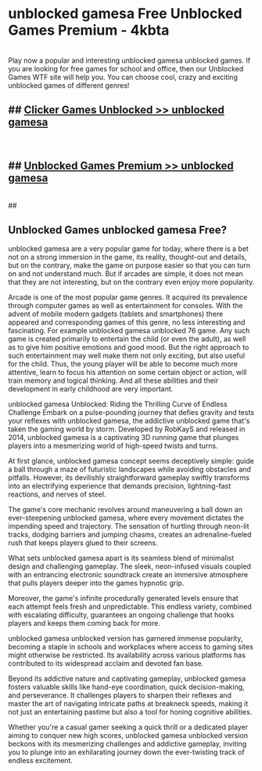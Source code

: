 # unblocked gamesa  Free Unblocked Games Premium - 4kbta <br>
<br>
Play now a popular and interesting unblocked gamesa unblocked games. If you are looking for free games for school and office, then our Unblocked Games WTF site will help you. You can choose cool, crazy and exciting unblocked games of different genres!


## ##  [Clicker Games Unblocked >> unblocked gamesa](http://freeplayer.one?title=unblocked_gamesa&ref=UGames)
  <br>

##  ## [Unblocked Games Premium >> unblocked gamesa](http://freeplayer.one?title=unblocked_gamesa&ref=UGames)
  <br>
  ##



## Unblocked Games unblocked gamesa Free?

unblocked gamesa are a very popular game for today, where there is a bet not on a strong immersion in the game, its reality, thought-out and details, but on the contrary, make the game on purpose easier so that you can turn on and not understand much. But if arcades are simple, it does not mean that they are not interesting, but on the contrary even enjoy more popularity.

Arcade is one of the most popular game genres. It acquired its prevalence through computer games as well as entertainment for consoles. With the advent of mobile modern gadgets (tablets and smartphones) there appeared and corresponding games of this genre, no less interesting and fascinating. For example unblocked gamesa unblocked 76 game. Any such game is created primarily to entertain the child (or even the adult), as well as to give him positive emotions and good mood. But the right approach to such entertainment may well make them not only exciting, but also useful for the child. Thus, the young player will be able to become much more attentive, learn to focus his attention on some certain object or action, will train memory and logical thinking. And all these abilities and their development in early childhood are very important.

unblocked gamesa Unblocked: Riding the Thrilling Curve of Endless Challenge
Embark on a pulse-pounding journey that defies gravity and tests your reflexes with unblocked gamesa, the addictive unblocked game that's taken the gaming world by storm. Developed by RobKayS and released in 2014, unblocked gamesa is a captivating 3D running game that plunges players into a mesmerizing world of high-speed twists and turns.

At first glance, unblocked gamesa concept seems deceptively simple: guide a ball through a maze of futuristic landscapes while avoiding obstacles and pitfalls. However, its devilishly straightforward gameplay swiftly transforms into an electrifying experience that demands precision, lightning-fast reactions, and nerves of steel.

The game's core mechanic revolves around maneuvering a ball down an ever-steepening unblocked gamesa, where every movement dictates the impending speed and trajectory. The sensation of hurtling through neon-lit tracks, dodging barriers and jumping chasms, creates an adrenaline-fueled rush that keeps players glued to their screens.

What sets unblocked gamesa apart is its seamless blend of minimalist design and challenging gameplay. The sleek, neon-infused visuals coupled with an entrancing electronic soundtrack create an immersive atmosphere that pulls players deeper into the games hypnotic grip.

Moreover, the game's infinite procedurally generated levels ensure that each attempt feels fresh and unpredictable. This endless variety, combined with escalating difficulty, guarantees an ongoing challenge that hooks players and keeps them coming back for more.

unblocked gamesa unblocked version has garnered immense popularity, becoming a staple in schools and workplaces where access to gaming sites might otherwise be restricted. Its availability across various platforms has contributed to its widespread acclaim and devoted fan base.

Beyond its addictive nature and captivating gameplay, unblocked gamesa fosters valuable skills like hand-eye coordination, quick decision-making, and perseverance. It challenges players to sharpen their reflexes and master the art of navigating intricate paths at breakneck speeds, making it not just an entertaining pastime but also a tool for honing cognitive abilities.

Whether you're a casual gamer seeking a quick thrill or a dedicated player aiming to conquer new high scores, unblocked gamesa unblocked version beckons with its mesmerizing challenges and addictive gameplay, inviting you to plunge into an exhilarating journey down the ever-twisting track of endless excitement.